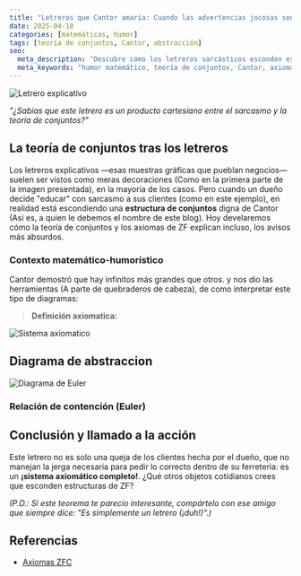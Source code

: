 ```yaml
---
title: "Letreros que Cantor amaría: Cuando las advertencias jocosas son conjuntos no numerables"
date: 2025-04-18
categories: [matemáticas, humor]
tags: [teoría de conjuntos, Cantor, abstracción]
seo:
  meta_description: "Descubre cómo los letreros sarcásticos esconden estructuras matemáticas rigurosas: una aplicación jocosa de la teoría de conjuntos de Cantor."
  meta_keywords: "humor matemático, teoría de conjuntos, Cantor, axiomas ZF, abstracción, letreros graciosos"
---
```


![Letrero explicativo](/Los-Cachivaches-de-Cantor/assets/images/posts/letrero-explicativo.jpg)

*"¿Sabías que este letrero es un producto cartesiano entre el sarcasmo y la teoría de conjuntos?"*

## La teoría de conjuntos tras los letreros

Los letreros explicativos —esas muestras gráficas que pueblan negocios— suelen ser vistos como meras decoraciones (Como en la primera parte de la imagen presentada), en la mayoria de los casos. Pero cuando un dueño decide "educar" con sarcasmo a sus clientes (como en este ejemplo), en realidad está escondiendo una **estructura de conjuntos** digna de Cantor (Asi es, a quien le debemos el nombre de este blog). Hoy develaremos cómo la teoría de conjuntos y los axiomas de ZF explican incluso, los avisos más absurdos.

### Contexto matemático-humorístico
Cantor demostró que hay infinitos más grandes que otros. y nos dio las herramientas (A parte de quebraderos de cabeza), de como interpretar este tipo de diagramas:

> **Definición axiomatica:**


![Sistema axiomatico](/Los-Cachivaches-de-Cantor/assets/images/posts/sistema-axiomatico.png)


## Diagrama de abstraccion
![Diagrama de Euler](/Los-Cachivaches-de-Cantor/assets/images/posts/diagrama-euler.png)
### Relación de contención (Euler)

## Conclusión y llamado a la acción
Este letrero no es solo una queja de los clientes hecha por el dueño, que no manejan la jerga necesaria para pedir lo correcto dentro de su ferreteria: es un **¡sistema axiomático completo!**. ¿Qué otros objetos cotidianos crees que esconden estructuras de ZF?  

*(P.D.: Si este teorema te parecio interesante, compártelo con ese amigo que siempre dice: "Es simplemente un letrero (¡duh!)".)*

## Referencias
- [Axiomas ZFC](https://es.wikipedia.org/wiki/Axiomas_de_Zermelo-Fraenkel)